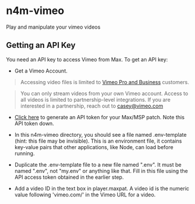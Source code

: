 # n4m-vimeo

Play and manipulate your vimeo videos

## Getting an API Key

You need an API key to access Vimeo from Max. To get an API key: 

- Get a Vimeo Account. 

> Accessing video files is limited to [Vimeo Pro and Business](https://vimeo.com/upgrade) customers. 

> You can only stream videos from your own Vimeo account. Access to all videos is limited to partnership-level integrations. If you are interested in a partnership, reach out to casey@vimeo.com

- [Click here](https://authy.vimeo.com/auth/vimeo/maxmsp) to generate an API token for your Max/MSP patch. Note this API token down.
- In this n4m-vimeo directory, you should see a file named .env-template (hint: this file may be invisible). This is an environment file, it contains key-value pairs that other applications, like Node, can load before running.

- Duplicate the .env-template file to a new file named ".env". It must be named ".env", not "my.env" or anything like that. Fill in this file using the API access token obtained in the earlier step.

- Add a video ID in the text box in player.maxpat. A video id is the numeric value following 'vimeo.com/' in the Vimeo URL for a video.
